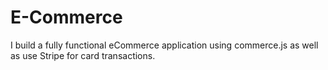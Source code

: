 # E-Commerce


I build a fully functional eCommerce application using commerce.js as well as use Stripe for card transactions. 
